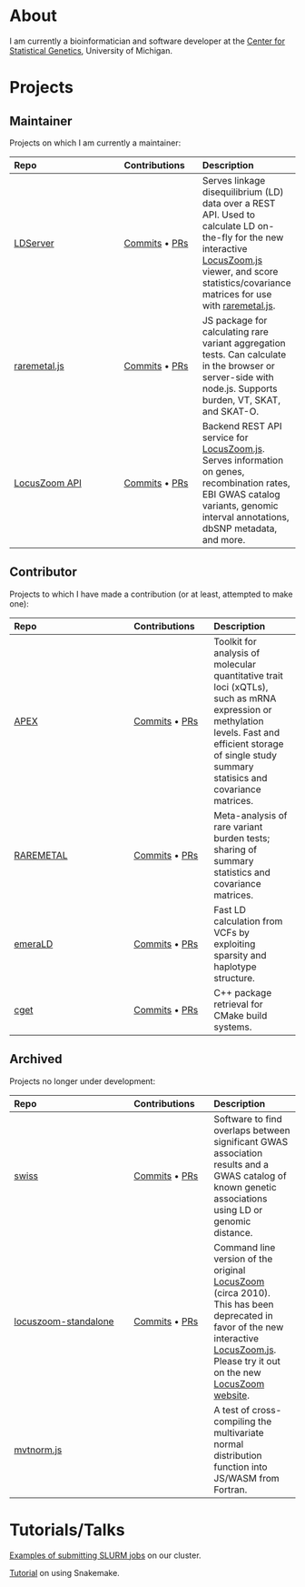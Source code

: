 
# About

I am currently a bioinformatician and software developer at the [Center for Statistical Genetics](https://sph.umich.edu/csg/), University of Michigan.

# Projects

## Maintainer

Projects on which I am currently a maintainer:

<table>
<thead>
  <tr>
    <th align="left" width="195px">Repo</th>
    <th align="left" width="125px">Contributions</th>
    <th align="left">Description</th>
  </tr>
</thead>
<tbody>
  <tr>
    <td nowrap><a href="https://github.com/statgen/LDServer">LDServer</a></td>
    <td nowrap><a href="https://github.com/statgen/LDServer/commits?author=welchr">Commits</a> • <a href="https://github.com/statgen/LDServer/pulls?q=is%3Apr+author%3Awelchr+">PRs</a></td>
    <td>Serves linkage disequilibrium (LD) data over a REST API. Used to calculate LD on-the-fly for the new interactive <a href="https://github.com/statgen/locuszoom">LocusZoom.js</a> viewer, and score statistics/covariance matrices for use with <a href="https://github.com/statgen/raremetal.js">raremetal.js</a>.</td>
  </tr>
  <tr>
    <td nowrap><a href="https://github.com/statgen/raremetal.js">raremetal.js</a></td>
    <td nowrap><a href="https://github.com/statgen/raremetal.js/commits?author=welchr">Commits</a> • <a href="https://github.com/statgen/raremetal.js/pulls?q=is%3Apr+author%3Awelchr+">PRs</a></td>
    <td>JS package for calculating rare variant aggregation tests. Can calculate in the browser or server-side with node.js. Supports burden, VT, SKAT, and SKAT-O.</td>
  </tr>
  <tr>
    <td nowrap><a href="https://github.com/statgen/locuszoom-api">LocusZoom API</a></td>
    <td nowrap><a href="https://github.com/statgen/locuszoom-api/commits?author=welchr">Commits</a> • <a href="https://github.com/statgen/locuszoom-api/pulls?q=is%3Apr+author%3Awelchr+">PRs</a></td>
    <td>Backend REST API service for <a href="https://github.com/statgen/locuszoom">LocusZoom.js</a>. Serves information on genes, recombination rates, EBI GWAS catalog variants, genomic interval annotations, dbSNP metadata, and more.</td>
  </tr>
</tbody>
</table>

## Contributor

Projects to which I have made a contribution (or at least, attempted to make one):

<table>
<thead>
  <tr>
    <th align="left" width="195px">Repo</th>
    <th align="left" width="125px">Contributions</th>
    <th align="left">Description</th>
  </tr>
</thead>
<tbody>
  <tr>
    <td nowrap><a href="https://github.com/lin-lab/apex">APEX</a></td>
    <td nowrap><a href="https://github.com/lin-lab/apex/commits?author=welchr">Commits</a> • <a href="https://github.com/lin-lab/apex/pulls?q=is%3Apr+author%3Awelchr+">PRs</a></td>
    <td>Toolkit for analysis of molecular quantitative trait loci (xQTLs), such as mRNA expression or methylation levels. Fast and efficient storage of single study summary statisics and covariance matrices.</td>
  </tr>
  <tr>
    <td nowrap><a href="https://github.com/statgen/RAREMETAL">RAREMETAL</a></td>
    <td nowrap><a href="https://github.com/lin-lab/apex/commits?author=welchr">Commits</a> • <a href="https://github.com/lin-lab/apex/pulls?q=is%3Apr+author%3Awelchr+">PRs</a></td>
    <td>Meta-analysis of rare variant burden tests; sharing of summary statistics and covariance matrices.</td>
  </tr>
  <tr>
    <td nowrap><a href="https://github.com/statgen/emeraLD">emeraLD</a></td>
    <td nowrap><a href="https://github.com/statgen/emeraLD/commits?author=welchr">Commits</a> • <a href="https://github.com/statgen/emeraLD/pulls?q=is%3Apr+author%3Awelchr+">PRs</a></td>
    <td>Fast LD calculation from VCFs by exploiting sparsity and haplotype structure.</td>
  </tr>
  <tr>
    <td nowrap><a href="https://github.com/pfultz2/cget">cget</a></td>
    <td nowrap><a href="https://github.com/pfultz2/cget/commits?author=welchr">Commits</a> • <a href="https://github.com/pfultz2/cget/pulls?q=is%3Apr+author%3Awelchr+">PRs</a></td>
    <td>C++ package retrieval for CMake build systems.</td>
  </tr>
</tbody>
</table>

## Archived

Projects no longer under development:

<table>
<thead>
  <tr>
    <th align="left" width="195px">Repo</th>
    <th align="left" width="125px">Contributions</th>
    <th align="left">Description</th>
  </tr>
</thead>
<tbody>
  <tr>
    <td nowrap><a href="https://github.com/statgen/swiss">swiss</a></td>
    <td nowrap><a href="https://github.com/statgen/swiss/commits?author=welchr">Commits</a> • <a href="https://github.com/statgen/swiss/pulls?q=is%3Apr+author%3Awelchr+">PRs</a></td>
    <td>Software to find overlaps between significant GWAS association results and a GWAS catalog of known genetic associations using LD or genomic distance.</td>
  </tr>
  <tr>
    <td nowrap><a href="https://github.com/statgen/locuszoom-standalone">locuszoom-standalone</a></td>
    <td nowrap><a href="https://github.com/statgen/locuszoom-standalone/commits?author=welchr">Commits</a> • <a href="https://github.com/statgen/locuszoom-standalone/pulls?q=is%3Apr+author%3Awelchr+">PRs</a></td>
    <td>Command line version of the original <a href="https://genome.sph.umich.edu/wiki/LocusZoom_Standalone">LocusZoom</a> (circa 2010). This has been deprecated in favor of the new interactive <a href="https://github.com/statgen/locuszoom">LocusZoom.js</a>. Please try it out on the new <a href="https://my.locuszoom.org/">LocusZoom website</a>.</td>
  </tr>
  <tr>
    <td nowrap><a href="https://github.com/welchr/mvtnorm.js">mvtnorm.js</a></td>
    <td nowrap></td>
    <td>A test of cross-compiling the multivariate normal distribution function into JS/WASM from Fortran.</td>
  </tr>
</tbody>
</table>

# Tutorials/Talks

[Examples of submitting SLURM jobs](https://github.com/welchr/SLURM-examples) on our cluster.

[Tutorial](https://github.com/welchr/csg-snakemake) on using Snakemake.


[LocusZoom.js]: https://github.com/statgen/locuszoom
[raremetal.js]: https://github.com/statgen/raremetal.js
[**raremetal.js**]: https://github.com/statgen/raremetal.js
